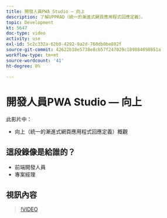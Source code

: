 ```yaml
---
title: 開發人員PWA Studio — 向上
description: 了解UPPRAD（統一的漸進式網頁應用程式回應定義）。
topic: Development
kt: 5647
doc-type: video
activity: use
exl-id: 5c2c332a-62b0-4292-9a2d-760db0be882f
source-git-commit: 42622b18e5738e8cb57f247029c189884698851a
workflow-type: tm+mt
source-wordcount: '41'
ht-degree: 0%

---
```


# 開發人員PWA Studio — 向上

此影片中：

- 向上（統一的漸進式網頁應用程式回應定義）概觀

## 這段錄像是給誰的？

- 前端開發人員
- 專案經理

## 視訊內容

>[!VIDEO](https://video.tv.adobe.com/v/35718?quality=12&learn=on)

